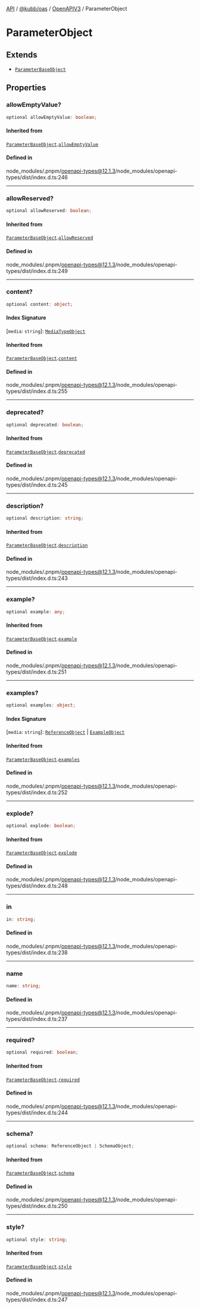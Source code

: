 [API](../../../../../packages.md) / [@kubb/oas](../../../index.md) / [OpenAPIV3](../index.md) / ParameterObject

# ParameterObject

## Extends

- [`ParameterBaseObject`](ParameterBaseObject.md)

## Properties

### allowEmptyValue?

```ts
optional allowEmptyValue: boolean;
```

#### Inherited from

[`ParameterBaseObject`](ParameterBaseObject.md).[`allowEmptyValue`](ParameterBaseObject.md#allowemptyvalue)

#### Defined in

node\_modules/.pnpm/openapi-types@12.1.3/node\_modules/openapi-types/dist/index.d.ts:246

***

### allowReserved?

```ts
optional allowReserved: boolean;
```

#### Inherited from

[`ParameterBaseObject`](ParameterBaseObject.md).[`allowReserved`](ParameterBaseObject.md#allowreserved)

#### Defined in

node\_modules/.pnpm/openapi-types@12.1.3/node\_modules/openapi-types/dist/index.d.ts:249

***

### content?

```ts
optional content: object;
```

#### Index Signature

 \[`media`: `string`\]: [`MediaTypeObject`](MediaTypeObject.md)

#### Inherited from

[`ParameterBaseObject`](ParameterBaseObject.md).[`content`](ParameterBaseObject.md#content)

#### Defined in

node\_modules/.pnpm/openapi-types@12.1.3/node\_modules/openapi-types/dist/index.d.ts:255

***

### deprecated?

```ts
optional deprecated: boolean;
```

#### Inherited from

[`ParameterBaseObject`](ParameterBaseObject.md).[`deprecated`](ParameterBaseObject.md#deprecated)

#### Defined in

node\_modules/.pnpm/openapi-types@12.1.3/node\_modules/openapi-types/dist/index.d.ts:245

***

### description?

```ts
optional description: string;
```

#### Inherited from

[`ParameterBaseObject`](ParameterBaseObject.md).[`description`](ParameterBaseObject.md#description)

#### Defined in

node\_modules/.pnpm/openapi-types@12.1.3/node\_modules/openapi-types/dist/index.d.ts:243

***

### example?

```ts
optional example: any;
```

#### Inherited from

[`ParameterBaseObject`](ParameterBaseObject.md).[`example`](ParameterBaseObject.md#example)

#### Defined in

node\_modules/.pnpm/openapi-types@12.1.3/node\_modules/openapi-types/dist/index.d.ts:251

***

### examples?

```ts
optional examples: object;
```

#### Index Signature

 \[`media`: `string`\]: [`ReferenceObject`](ReferenceObject.md) \| [`ExampleObject`](ExampleObject.md)

#### Inherited from

[`ParameterBaseObject`](ParameterBaseObject.md).[`examples`](ParameterBaseObject.md#examples)

#### Defined in

node\_modules/.pnpm/openapi-types@12.1.3/node\_modules/openapi-types/dist/index.d.ts:252

***

### explode?

```ts
optional explode: boolean;
```

#### Inherited from

[`ParameterBaseObject`](ParameterBaseObject.md).[`explode`](ParameterBaseObject.md#explode)

#### Defined in

node\_modules/.pnpm/openapi-types@12.1.3/node\_modules/openapi-types/dist/index.d.ts:248

***

### in

```ts
in: string;
```

#### Defined in

node\_modules/.pnpm/openapi-types@12.1.3/node\_modules/openapi-types/dist/index.d.ts:238

***

### name

```ts
name: string;
```

#### Defined in

node\_modules/.pnpm/openapi-types@12.1.3/node\_modules/openapi-types/dist/index.d.ts:237

***

### required?

```ts
optional required: boolean;
```

#### Inherited from

[`ParameterBaseObject`](ParameterBaseObject.md).[`required`](ParameterBaseObject.md#required)

#### Defined in

node\_modules/.pnpm/openapi-types@12.1.3/node\_modules/openapi-types/dist/index.d.ts:244

***

### schema?

```ts
optional schema: ReferenceObject | SchemaObject;
```

#### Inherited from

[`ParameterBaseObject`](ParameterBaseObject.md).[`schema`](ParameterBaseObject.md#schema)

#### Defined in

node\_modules/.pnpm/openapi-types@12.1.3/node\_modules/openapi-types/dist/index.d.ts:250

***

### style?

```ts
optional style: string;
```

#### Inherited from

[`ParameterBaseObject`](ParameterBaseObject.md).[`style`](ParameterBaseObject.md#style)

#### Defined in

node\_modules/.pnpm/openapi-types@12.1.3/node\_modules/openapi-types/dist/index.d.ts:247
